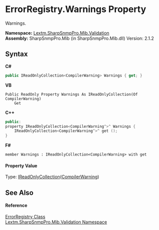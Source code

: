 # ErrorRegistry.Warnings Property 
 

Warnings.

**Namespace:**&nbsp;<a href="N_Lextm_SharpSnmpPro_Mib_Validation">Lextm.SharpSnmpPro.Mib.Validation</a><br />**Assembly:**&nbsp;SharpSnmpPro.Mib (in SharpSnmpPro.Mib.dll) Version: 2.1.2

## Syntax

**C#**<br />
``` C#
public IReadOnlyCollection<CompilerWarning> Warnings { get; }
```

**VB**<br />
``` VB
Public ReadOnly Property Warnings As IReadOnlyCollection(Of CompilerWarning)
	Get
```

**C++**<br />
``` C++
public:
property IReadOnlyCollection<CompilerWarning^>^ Warnings {
	IReadOnlyCollection<CompilerWarning^>^ get ();
}
```

**F#**<br />
``` F#
member Warnings : IReadOnlyCollection<CompilerWarning> with get

```


#### Property Value
Type: <a href="https://docs.microsoft.com/dotnet/api/system.collections.generic.ireadonlycollection-1" target="_blank" rel="noopener noreferrer">IReadOnlyCollection</a>(<a href="T_Lextm_SharpSnmpPro_Mib_Validation_CompilerWarning">CompilerWarning</a>)

## See Also


#### Reference
<a href="T_Lextm_SharpSnmpPro_Mib_Validation_ErrorRegistry">ErrorRegistry Class</a><br /><a href="N_Lextm_SharpSnmpPro_Mib_Validation">Lextm.SharpSnmpPro.Mib.Validation Namespace</a><br />